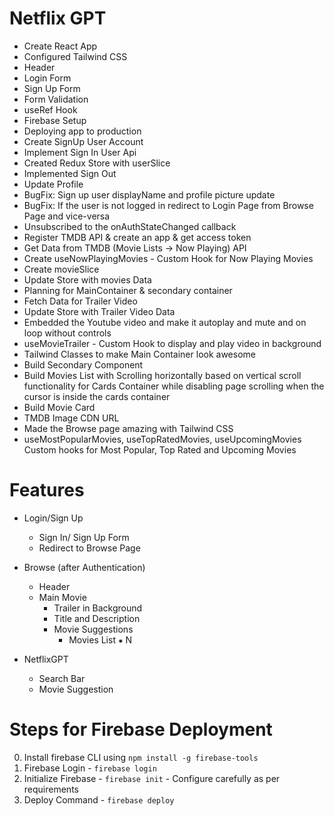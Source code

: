 # Netflix GPT

- Create React App
- Configured Tailwind CSS
- Header
- Login Form
- Sign Up Form
- Form Validation
- useRef Hook
- Firebase Setup
- Deploying app to production
- Create SignUp User Account
- Implement Sign In User Api
- Created Redux Store with userSlice
- Implemented Sign Out
- Update Profile
- BugFix: Sign up user displayName and profile picture update
- BugFix: If the user is not logged in redirect to Login Page from Browse Page and vice-versa
- Unsubscribed to the onAuthStateChanged callback
- Register TMDB API & create an app & get access token
- Get Data from TMDB (Movie Lists -> Now Playing) API
- Create useNowPlayingMovies - Custom Hook for Now Playing Movies
- Create movieSlice
- Update Store with movies Data
- Planning for MainContainer & secondary container
- Fetch Data for Trailer Video
- Update Store with Trailer Video Data
- Embedded the Youtube video and make it autoplay and mute and on loop without controls
- useMovieTrailer - Custom Hook to display and play video in background
- Tailwind Classes to make Main Container look awesome
- Build Secondary Component
- Build Movies List with Scrolling horizontally based on vertical scroll functionality for Cards Container while disabling page scrolling when the cursor is inside the cards container
- Build Movie Card
- TMDB Image CDN URL
- Made the Browse page amazing with Tailwind CSS
- useMostPopularMovies, useTopRatedMovies, useUpcomingMovies Custom hooks for Most Popular, Top Rated and Upcoming Movies

# Features

- Login/Sign Up

  - Sign In/ Sign Up Form
  - Redirect to Browse Page

- Browse (after Authentication)

  - Header
  - Main Movie
    - Trailer in Background
    - Title and Description
    - Movie Suggestions
      - Movies List ⁕ N

- NetflixGPT
  - Search Bar
  - Movie Suggestion

# Steps for Firebase Deployment

0. Install firebase CLI using `npm install -g firebase-tools`
1. Firebase Login - `firebase login`
2. Initialize Firebase - `firebase init` - Configure carefully as per requirements
3. Deploy Command - `firebase deploy`
